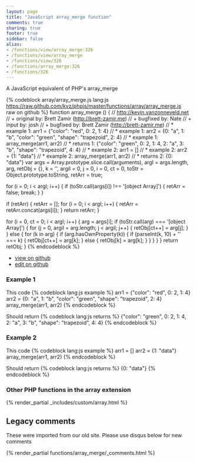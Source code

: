 ```yaml
---
layout: page
title: "JavaScript array_merge function"
comments: true
sharing: true
footer: true
sidebar: false
alias:
- /functions/view/array_merge:326
- /functions/view/array_merge
- /functions/view/326
- /functions/array_merge:326
- /functions/326
---
```

<!-- Generated by Rakefile:build -->
A JavaScript equivalent of PHP's array_merge

{% codeblock array/array_merge.js lang:js https://raw.github.com/kvz/phpjs/master/functions/array/array_merge.js raw on github %}
function array_merge () {
  // http://kevin.vanzonneveld.net
  // +   original by: Brett Zamir (http://brett-zamir.me)
  // +   bugfixed by: Nate
  // +   input by: josh
  // +   bugfixed by: Brett Zamir (http://brett-zamir.me)
  // *     example 1: arr1 = {"color": "red", 0: 2, 1: 4}
  // *     example 1: arr2 = {0: "a", 1: "b", "color": "green", "shape": "trapezoid", 2: 4}
  // *     example 1: array_merge(arr1, arr2)
  // *     returns 1: {"color": "green", 0: 2, 1: 4, 2: "a", 3: "b", "shape": "trapezoid", 4: 4}
  // *     example 2: arr1 = []
  // *     example 2: arr2 = {1: "data"}
  // *     example 2: array_merge(arr1, arr2)
  // *     returns 2: {0: "data"}
  var args = Array.prototype.slice.call(arguments),
    argl = args.length,
    arg,
    retObj = {},
    k = '',
    argil = 0,
    j = 0,
    i = 0,
    ct = 0,
    toStr = Object.prototype.toString,
    retArr = true;

  for (i = 0; i < argl; i++) {
    if (toStr.call(args[i]) !== '[object Array]') {
      retArr = false;
      break;
    }
  }

  if (retArr) {
    retArr = [];
    for (i = 0; i < argl; i++) {
      retArr = retArr.concat(args[i]);
    }
    return retArr;
  }

  for (i = 0, ct = 0; i < argl; i++) {
    arg = args[i];
    if (toStr.call(arg) === '[object Array]') {
      for (j = 0, argil = arg.length; j < argil; j++) {
        retObj[ct++] = arg[j];
      }
    }
    else {
      for (k in arg) {
        if (arg.hasOwnProperty(k)) {
          if (parseInt(k, 10) + '' === k) {
            retObj[ct++] = arg[k];
          }
          else {
            retObj[k] = arg[k];
          }
        }
      }
    }
  }
  return retObj;
}
{% endcodeblock %}

 - [view on github](https://github.com/kvz/phpjs/blob/master/functions/array/array_merge.js)
 - [edit on github](https://github.com/kvz/phpjs/edit/master/functions/array/array_merge.js)

### Example 1
This code
{% codeblock lang:js example %}
arr1 = {"color": "red", 0: 2, 1: 4}
arr2 = {0: "a", 1: "b", "color": "green", "shape": "trapezoid", 2: 4}
array_merge(arr1, arr2)
{% endcodeblock %}

Should return
{% codeblock lang:js returns %}
{"color": "green", 0: 2, 1: 4, 2: "a", 3: "b", "shape": "trapezoid", 4: 4}
{% endcodeblock %}

### Example 2
This code
{% codeblock lang:js example %}
arr1 = []
arr2 = {1: "data"}
array_merge(arr1, arr2)
{% endcodeblock %}

Should return
{% codeblock lang:js returns %}
{0: "data"}
{% endcodeblock %}


### Other PHP functions in the array extension
{% render_partial _includes/custom/array.html %}
## Legacy comments
These were imported from our old site. Please use disqus below for new comments
<div style="overflow-y: scroll; max-height: 500px;">
{% render_partial functions/array_merge/_comments.html %}
</div>
